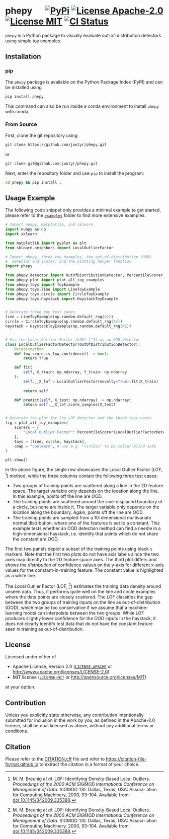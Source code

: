 # phepy &emsp; [![PyPi]][pypi-url] [![License Apache-2.0]][apache-2.0] [![License MIT]][mit] [![CI Status]][ci-status]

[PyPI]: https://img.shields.io/pypi/v/phepy
[pypi-url]: https://pypi.org/project/phepy

[License Apache-2.0]: https://img.shields.io/badge/License-Apache_2.0-yellowgreen.svg
[apache-2.0]: https://opensource.org/licenses/Apache-2.0

[License MIT]: https://img.shields.io/badge/License-MIT-yellow.svg
[mit]: https://opensource.org/licenses/MIT

[CI Status]: https://img.shields.io/github/actions/workflow/status/juntyr/phepy/ci.yml?branch=main&label=CI
[ci-status]: https://github.com/juntyr/phepy/actions/workflows/ci.yml?query=branch%3Amain

`phepy` is a Python package to visually evaluate out-of-distribution detectors using simple toy examples.

## Installation

### pip

The `phepy` package is available on the Python Package Index (PyPI) and can be installed using
```bash
pip install phepy
```
This command can also be run inside a conda environment to install `phepy` with conda.

### From Source

First, clone the git repository using
```bash
git clone https://github.com/juntyr/phepy.git
```
or
```bash
git clone git@github.com:juntyr/phepy.git
```

Next, enter the repository folder and use `pip` to install the program:
```bash
cd phepy && pip install .
```

## Usage Example

The following code snippet only provides a minimal example to get started, please refer to the [`examples`](examples) folder to find more extensive examples.

```python
# Import numpy, matplotlib, and sklearn
import numpy as np
import sklearn

from matplotlib import pyplot as plt
from sklearn.neighbors import LocalOutlierFactor

# Import phepy, three toy examples, the out-of-distribution (OOD)
#  detector and scorer, and the plotting helper function
import phepy

from phepy.detector import OutOfDistributionDetector, PercentileScorer
from phepy.plot import plot_all_toy_examples
from phepy.toys import ToyExample
from phepy.toys.line import LineToyExample
from phepy.toys.circle import CircleToyExample
from phepy.toys.haystack import HaystackToyExample


# Generate three toy test cases
line = LineToyExample(np.random.default_rng(42))
circle = CircleToyExample(np.random.default_rng(42))
haystack = HaystackToyExample(np.random.default_rng(42))


# Use the Local Outlier Factor (LOF) [^1] as an OOD detector
class LocalOutlierFactorDetector(OutOfDistributionDetector):
    @staticmethod
    def low_score_is_low_confidence() -> bool:
        return True

    def fit(
        self, X_train: np.ndarray, Y_train: np.ndarray
    ):
        self.__X_lof = LocalOutlierFactor(novelty=True).fit(X_train)
        
        return self

    def predict(self, X_test: np.ndarray) -> np.ndarray:
        return self.__X_lof.score_samples(X_test)


# Generate the plot for the LOF detector and the three test cases
fig = plot_all_toy_examples(
    scorers = {
        "Local Outlier Factor": PercentileScorer(LocalOutlierFactorDetector()),
    },
    toys = [line, circle, haystack],
    cmap = "coolwarm", # use e.g. "viridis" to be colour-blind safe
)

plt.show()
```

In the above figure, the single row showcases the Local Outlier Factor (LOF, [^1]) method, while the three columns contain the following three test cases:

* Two groups of training points are scattered along a line in the 2D feature space. The target variable only depends on the location along the line. In this example, points off the line are OOD.
* The training points are scattered around the sine-displaced boundary of a circle, but none are inside it. The target variable only depends on the location along the boundary. Again, points off the line are OOD.
* The training points are sampled from a 10-dimensional multivariate normal distribution, where one of the features is set to a constant. This example tests whether an OOD detection method can find a needle in a high-dimensional haystack, i.e. identify that points which do not share the constant are OOD.

The first two panels depict a subset of the training points using black `x` markers. Note that the first two plots do not have axis labels since the two axes map directly to the 2D feature space axes. The third plot differs and shows the *distribution* of confidence values on the y-axis for different x-axis values for the constant-in-training feature. The constant value is highlighted as a white line.

The Local Outlier Factor (LOF, [^1]) estimates the training data density around unseen data. Thus, it performs quite well on the line and circle examples where the data points are closely scattered. The LOF classifies the gap between the two groups of training inputs on the line as out-of-distribution (OOD), which may be too conservative if we assume that a machine-learning model can interpolate between the two groups. While LOF produces slightly lower confidence for the OOD inputs in the haystack, it does not clearly identify test data that do not have the constant feature seen in training as out-of-distribution.

## License

Licensed under either of

* Apache License, Version 2.0 ([`LICENSE-APACHE`](LICENSE-APACHE) or http://www.apache.org/licenses/LICENSE-2.0)
* MIT license ([`LICENSE-MIT`](LICENSE-MIT) or http://opensource.org/licenses/MIT)

at your option.

## Contribution

Unless you explicitly state otherwise, any contribution intentionally submitted for inclusion in the work by you, as defined in the Apache-2.0 license, shall be dual licensed as above, without any additional terms or conditions.

## Citation

Please refer to the [CITATION.cff](CITATION.cff) file and refer to https://citation-file-format.github.io to extract the citation in a format of your choice.

[^1]: M. M. Breunig *et al*. LOF: Identifying Density-Based Local Outliers. *Proceedings of the 2000 ACM SIGMOD International Conference on Management of Data*. SIGMOD '00. Dallas, Texas, USA: Associ- ation for Computing Machinery, 2000, 93–104. Available from: [doi:10.1145/342009.335388](https://doi.org/10.1145/342009.335388).
